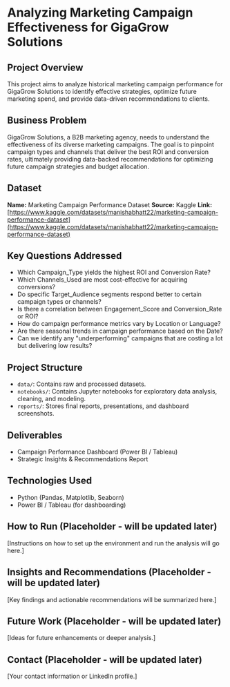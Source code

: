 # Analyzing Marketing Campaign Effectiveness for GigaGrow Solutions

## Project Overview
This project aims to analyze historical marketing campaign performance for GigaGrow Solutions to identify effective strategies, optimize future marketing spend, and provide data-driven recommendations to clients.

## Business Problem
GigaGrow Solutions, a B2B marketing agency, needs to understand the effectiveness of its diverse marketing campaigns. The goal is to pinpoint campaign types and channels that deliver the best ROI and conversion rates, ultimately providing data-backed recommendations for optimizing future campaign strategies and budget allocation.

## Dataset
**Name:** Marketing Campaign Performance Dataset
**Source:** Kaggle
**Link:** [https://www.kaggle.com/datasets/manishabhatt22/marketing-campaign-performance-dataset](https://www.kaggle.com/datasets/manishabhatt22/marketing-campaign-performance-dataset)

## Key Questions Addressed
* Which Campaign_Type yields the highest ROI and Conversion Rate?
* Which Channels_Used are most cost-effective for acquiring conversions?
* Do specific Target_Audience segments respond better to certain campaign types or channels?
* Is there a correlation between Engagement_Score and Conversion_Rate or ROI?
* How do campaign performance metrics vary by Location or Language?
* Are there seasonal trends in campaign performance based on the Date?
* Can we identify any "underperforming" campaigns that are costing a lot but delivering low results?

## Project Structure
* `data/`: Contains raw and processed datasets.
* `notebooks/`: Contains Jupyter notebooks for exploratory data analysis, cleaning, and modeling.
* `reports/`: Stores final reports, presentations, and dashboard screenshots.

## Deliverables
* Campaign Performance Dashboard (Power BI / Tableau)
* Strategic Insights & Recommendations Report

## Technologies Used
* Python (Pandas, Matplotlib, Seaborn)
* Power BI / Tableau (for dashboarding)

## How to Run (Placeholder - will be updated later)
[Instructions on how to set up the environment and run the analysis will go here.]

## Insights and Recommendations (Placeholder - will be updated later)
[Key findings and actionable recommendations will be summarized here.]

## Future Work (Placeholder - will be updated later)
[Ideas for future enhancements or deeper analysis.]

## Contact (Placeholder - will be updated later)
[Your contact information or LinkedIn profile.]
